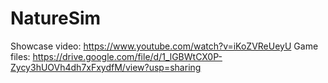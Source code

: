 # NatureSim
Showcase video: https://www.youtube.com/watch?v=iKoZVReUeyU
Game files: https://drive.google.com/file/d/1_lGBWtCX0P-Zycy3hUOVh4dh7xFxydfM/view?usp=sharing
